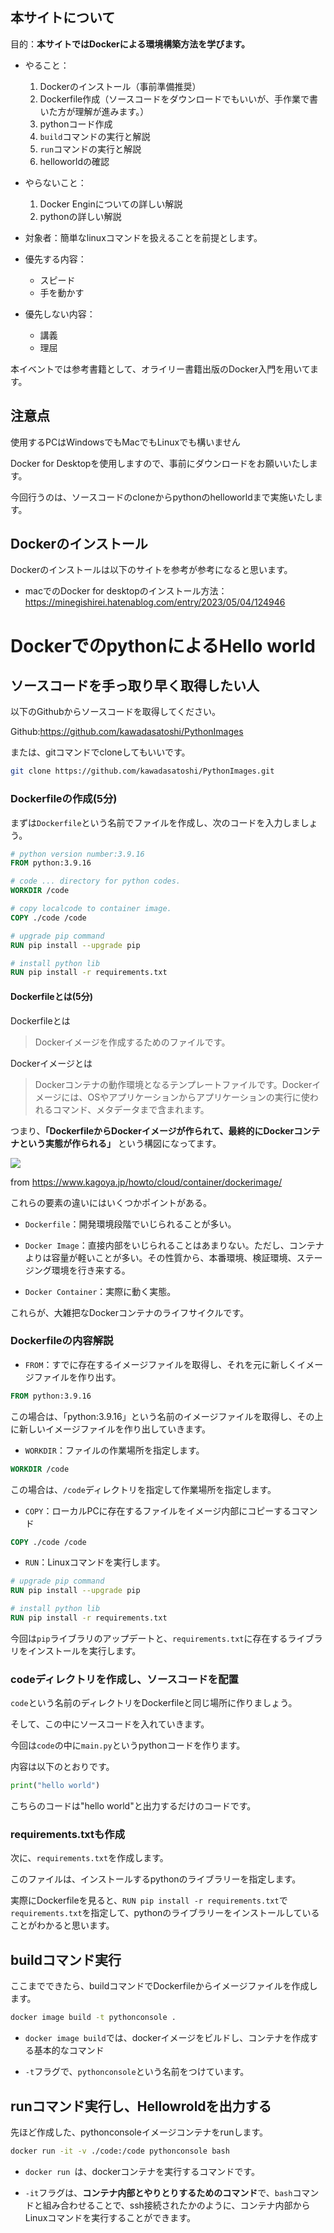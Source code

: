 
## 本サイトについて

目的：**本サイトではDockerによる環境構築方法を学びます。**

- やること：
    1. Dockerのインストール（事前準備推奨）
    2. Dockerfile作成（ソースコードをダウンロードでもいいが、手作業で書いた方が理解が進みます。）
    3. pythonコード作成
    4. `build`コマンドの実行と解説
    5. `run`コマンドの実行と解説
    6. helloworldの確認

- やらないこと：
    1. Docker Enginについての詳しい解説
    2. pythonの詳しい解説

- 対象者：簡単なlinuxコマンドを扱えることを前提とします。

- 優先する内容：
    - スピード
    - 手を動かす
- 優先しない内容：
    - 講義
    - 理屈

本イベントでは参考書籍として、オライリー書籍出版のDocker入門を用いてます。


## 注意点

使用するPCはWindowsでもMacでもLinuxでも構いません

Docker for Desktopを使用しますので、事前にダウンロードをお願いいたします。

今回行うのは、ソースコードのcloneからpythonのhelloworldまで実施いたします。



## Dockerのインストール

Dockerのインストールは以下のサイトを参考が参考になると思います。

- macでのDocker for desktopのインストール方法：https://minegishirei.hatenablog.com/entry/2023/05/04/124946



# DockerでのpythonによるHello world

## ソースコードを手っ取り早く取得したい人

以下のGithubからソースコードを取得してください。

Github:https://github.com/kawadasatoshi/PythonImages

または、gitコマンドでcloneしてもいいです。

```sh
git clone https://github.com/kawadasatoshi/PythonImages.git
```





### Dockerfileの作成(5分)

まずは`Dockerfile`という名前でファイルを作成し、次のコードを入力しましょう。

```Dockerfile
# python version number:3.9.16
FROM python:3.9.16

# code ... directory for python codes.
WORKDIR /code

# copy localcode to container image.
COPY ./code /code

# upgrade pip command
RUN pip install --upgrade pip 

# install python lib 
RUN pip install -r requirements.txt
```


#### Dockerfileとは(5分)

Dockerfileとは

> Dockerイメージを作成するためのファイルです。

Dockerイメージとは

> Dockerコンテナの動作環境となるテンプレートファイルです。Dockerイメージには、OSやアプリケーションからアプリケーションの実行に使われるコマンド、メタデータまで含まれます。

つまり、**「DockerfileからDockerイメージが作られて、最終的にDockerコンテナという実態が作られる」** という構図になってます。

<img src="https://images.viblo.asia/0240e699-0175-4ccc-be70-89f6131fd5b7.png">

from https://www.kagoya.jp/howto/cloud/container/dockerimage/


これらの要素の違いにはいくつかポイントがある。

- `Dockerfile`：開発環境段階でいじられることが多い。

- `Docker Image`：直接内部をいじられることはあまりない。ただし、コンテナよりは容量が軽いことが多い。その性質から、本番環境、検証環境、ステージング環境を行き来する。

- `Docker Container`：実際に動く実態。

これらが、大雑把なDockerコンテナのライフサイクルです。


### Dockerfileの内容解説

- `FROM`：すでに存在するイメージファイルを取得し、それを元に新しくイメージファイルを作り出す。


```Dockerfile
FROM python:3.9.16
```

この場合は、「python:3.9.16」という名前のイメージファイルを取得し、その上に新しいイメージファイルを作り出していきます。


- `WORKDIR`：ファイルの作業場所を指定します。


```Dockerfile
WORKDIR /code
```

この場合は、`/code`ディレクトリを指定して作業場所を指定します。


- `COPY`：ローカルPCに存在するファイルをイメージ内部にコピーするコマンド

```Dockerfile
COPY ./code /code
```

- `RUN`：Linuxコマンドを実行します。

```Dockerfile
# upgrade pip command
RUN pip install --upgrade pip 

# install python lib 
RUN pip install -r requirements.txt
```

今回は`pip`ライブラリのアップデートと、`requirements.txt`に存在するライブラリをインストールを実行します。





### codeディレクトリを作成し、ソースコードを配置

`code`という名前のディレクトリをDockerfileと同じ場所に作りましょう。

そして、この中にソースコードを入れていきます。

今回は`code`の中に`main.py`というpythonコードを作ります。

内容は以下のとおりです。

```python
print("hello world")
```

こちらのコードは"hello world"と出力するだけのコードです。


### requirements.txtも作成

次に、`requirements.txt`を作成します。

このファイルは、インストールするpythonのライブラリーを指定します。

実際にDockerfileを見ると、`RUN pip install -r requirements.txt`で`requirements.txt`を指定して、pythonのライブラリーをインストールしていることがわかると思います。



## buildコマンド実行

ここまでできたら、buildコマンドでDockerfileからイメージファイルを作成します。

```sh
docker image build -t pythonconsole .
```

- `docker image build`では、dockerイメージをビルドし、コンテナを作成する基本的なコマンド

- `-t`フラグで、`pythonconsole`という名前をつけています。



## runコマンド実行し、Hellowroldを出力する

先ほど作成した、pythonconsoleイメージコンテナをrunします。

```sh
docker run -it -v ./code:/code pythonconsole bash
```

- `docker run `は、dockerコンテナを実行するコマンドです。

- `-it`フラグは、**コンテナ内部とやりとりするためのコマンド**で、`bash`コマンドと組み合わせることで、ssh接続されたかのように、コンテナ内部からLinuxコマンドを実行することができます。








